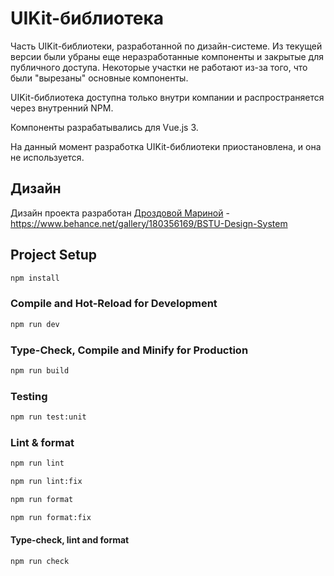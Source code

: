 # UIKit-библиотека

Часть UIKit-библиотеки, разработанной по дизайн-системе. Из текущей версии были убраны еще неразработанные компоненты и закрытые для публичного доступа. Некоторые участки не работают из-за того, что были "вырезаны" основные компоненты.

UIKit-библиотека доступна только внутри компании и распространяется через внутренний NPM.

Компоненты разрабатывались для Vue.js 3.

На данный момент разработка UIKit-библиотеки приостановлена, и она не используется.

## Дизайн

Дизайн проекта разработан [Дроздовой Мариной](https://www.behance.net/drozdovamarina) - https://www.behance.net/gallery/180356169/BSTU-Design-System

## Project Setup

```sh
npm install
```

### Compile and Hot-Reload for Development

```sh
npm run dev
```

### Type-Check, Compile and Minify for Production

```sh
npm run build
```

### Testing

```sh
npm run test:unit
```

### Lint & format

```sh
npm run lint
```

```sh
npm run lint:fix
```

```sh
npm run format
```

```sh
npm run format:fix
```

#### Type-check, lint and format

```sh
npm run check
```
